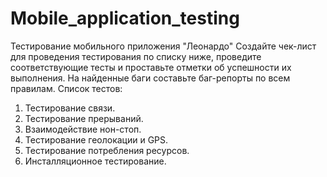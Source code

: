 # Mobile_application_testing
Тестирование мобильного приложения "Леонардо"
Создайте чек-лист для проведения тестирования по списку ниже, проведите соответствующие тесты и проставьте отметки об успешности их выполнения. На найденные баги составьте баг-репорты по всем правилам. 
Список тестов:
1.	Тестирование связи.
2.	Тестирование прерываний.
3.	Взаимодействие нон-стоп.
4.	Тестирование геолокации и GPS.
5.	Тестирование потребления ресурсов.
6.	Инсталляционное тестирование.
